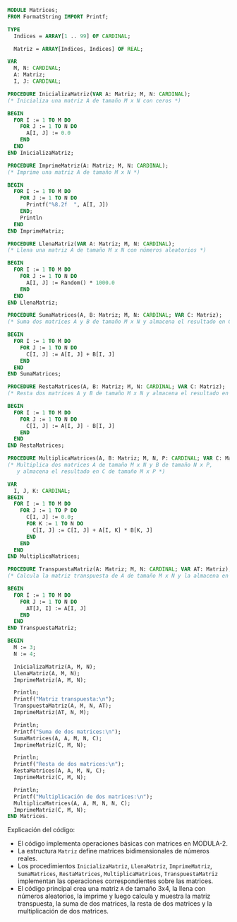 ```modula-2
MODULE Matrices;
FROM FormatString IMPORT Printf;

TYPE
  Indices = ARRAY[1 .. 99] OF CARDINAL;

  Matriz = ARRAY[Indices, Indices] OF REAL;

VAR
  M, N: CARDINAL;
  A: Matriz;
  I, J: CARDINAL;

PROCEDURE InicializaMatriz(VAR A: Matriz; M, N: CARDINAL);
(* Inicializa una matriz A de tamaño M x N con ceros *)

BEGIN
  FOR I := 1 TO M DO
    FOR J := 1 TO N DO
      A[I, J] := 0.0
    END
  END
END InicializaMatriz;

PROCEDURE ImprimeMatriz(A: Matriz; M, N: CARDINAL);
(* Imprime una matriz A de tamaño M x N *)

BEGIN
  FOR I := 1 TO M DO
    FOR J := 1 TO N DO
      Printf("%8.2f  ", A[I, J])
    END;
    Println
  END
END ImprimeMatriz;

PROCEDURE LlenaMatriz(VAR A: Matriz; M, N: CARDINAL);
(* Llena una matriz A de tamaño M x N con números aleatorios *)

BEGIN
  FOR I := 1 TO M DO
    FOR J := 1 TO N DO
      A[I, J] := Random() * 1000.0
    END
  END
END LlenaMatriz;

PROCEDURE SumaMatrices(A, B: Matriz; M, N: CARDINAL; VAR C: Matriz);
(* Suma dos matrices A y B de tamaño M x N y almacena el resultado en C *)

BEGIN
  FOR I := 1 TO M DO
    FOR J := 1 TO N DO
      C[I, J] := A[I, J] + B[I, J]
    END
  END
END SumaMatrices;

PROCEDURE RestaMatrices(A, B: Matriz; M, N: CARDINAL; VAR C: Matriz);
(* Resta dos matrices A y B de tamaño M x N y almacena el resultado en C *)

BEGIN
  FOR I := 1 TO M DO
    FOR J := 1 TO N DO
      C[I, J] := A[I, J] - B[I, J]
    END
  END
END RestaMatrices;

PROCEDURE MultiplicaMatrices(A, B: Matriz; M, N, P: CARDINAL; VAR C: Matriz);
(* Multiplica dos matrices A de tamaño M x N y B de tamaño N x P,
   y almacena el resultado en C de tamaño M x P *)

VAR
  I, J, K: CARDINAL;
BEGIN
  FOR I := 1 TO M DO
    FOR J := 1 TO P DO
      C[I, J] := 0.0;
      FOR K := 1 TO N DO
        C[I, J] := C[I, J] + A[I, K] * B[K, J]
      END
    END
  END
END MultiplicaMatrices;

PROCEDURE TranspuestaMatriz(A: Matriz; M, N: CARDINAL; VAR AT: Matriz);
(* Calcula la matriz transpuesta de A de tamaño M x N y la almacena en AT *)

BEGIN
  FOR I := 1 TO M DO
    FOR J := 1 TO N DO
      AT[J, I] := A[I, J]
    END
  END
END TranspuestaMatriz;

BEGIN
  M := 3;
  N := 4;

  InicializaMatriz(A, M, N);
  LlenaMatriz(A, M, N);
  ImprimeMatriz(A, M, N);

  Println;
  Printf("Matriz transpuesta:\n");
  TranspuestaMatriz(A, M, N, AT);
  ImprimeMatriz(AT, N, M);

  Println;
  Printf("Suma de dos matrices:\n");
  SumaMatrices(A, A, M, N, C);
  ImprimeMatriz(C, M, N);

  Println;
  Printf("Resta de dos matrices:\n");
  RestaMatrices(A, A, M, N, C);
  ImprimeMatriz(C, M, N);

  Println;
  Printf("Multiplicación de dos matrices:\n");
  MultiplicaMatrices(A, A, M, N, N, C);
  ImprimeMatriz(C, M, N);
END Matrices.
```

Explicación del código:

* El código implementa operaciones básicas con matrices en MODULA-2.
* La estructura `Matriz` define matrices bidimensionales de números reales.
* Los procedimientos `InicializaMatriz`, `LlenaMatriz`, `ImprimeMatriz`, `SumaMatrices`, `RestaMatrices`, `MultiplicaMatrices`, `TranspuestaMatriz` implementan las operaciones correspondientes sobre las matrices.
* El código principal crea una matriz `A` de tamaño 3x4, la llena con números aleatorios, la imprime y luego calcula y muestra la matriz transpuesta, la suma de dos matrices, la resta de dos matrices y la multiplicación de dos matrices.